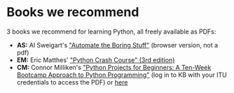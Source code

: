 # Books we recommend

3 books we recommend for learning Python, all freely available as PDFs:

* **AS:** Al Sweigart's ["Automate the Boring Stuff"](https://automatetheboringstuff.com) (browser version, not a pdf)
* **EM:** Eric Matthes' ["Python Crash Course" (3rd edition)](EM.pdf)
* **CM:** Connor Milliken's ["Python Projects for Beginners: A Ten-Week Bootcamp Approach to Python Programming"](https://soeg.kb.dk/permalink/45KBDK_KGL/1pioq0f/alma99123204039705763) (log in to KB with your ITU credentials to access the PDF) or [here](CM.pdf)